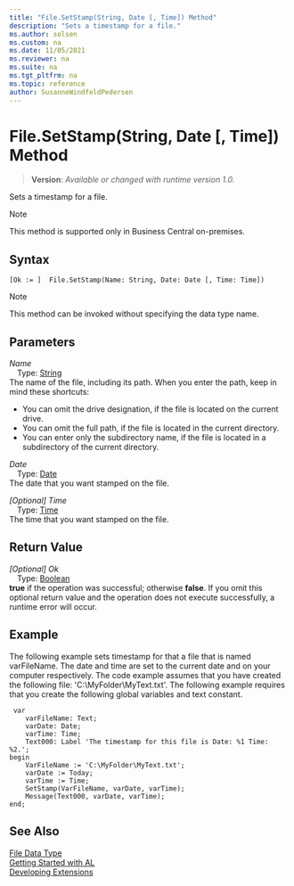 ```yaml
---
title: "File.SetStamp(String, Date [, Time]) Method"
description: "Sets a timestamp for a file."
ms.author: solsen
ms.custom: na
ms.date: 11/05/2021
ms.reviewer: na
ms.suite: na
ms.tgt_pltfrm: na
ms.topic: reference
author: SusanneWindfeldPedersen
---
```

[//]: # (START>DO_NOT_EDIT)
[//]: # (IMPORTANT:Do not edit any of the content between here and the END>DO_NOT_EDIT.)
[//]: # (Any modifications should be made in the .xml files in the ModernDev repo.)
# File.SetStamp(String, Date [, Time]) Method
> **Version**: _Available or changed with runtime version 1.0._

Sets a timestamp for a file.

> [!NOTE]
> This method is supported only in Business Central on-premises.

## Syntax
```AL
[Ok := ]  File.SetStamp(Name: String, Date: Date [, Time: Time])
```
> [!NOTE]
> This method can be invoked without specifying the data type name.
## Parameters
*Name*  
&emsp;Type: [String](/dynamics365/business-central/dev-itpro/developer/methods-auto/text/text-data-type)  
The name of the file, including its path. When you enter the path, keep in mind these shortcuts:
-   You can omit the drive designation, if the file is located on the current drive.
-   You can omit the full path, if the file is located in the current directory.
-   You can enter only the subdirectory name, if the file is located in a subdirectory of the current directory.
      
*Date*  
&emsp;Type: [Date](../date/date-data-type.md)  
The date that you want stamped on the file.
        
*[Optional] Time*  
&emsp;Type: [Time](../time/time-data-type.md)  
The time that you want stamped on the file.  


## Return Value
*[Optional] Ok*  
&emsp;Type: [Boolean](../boolean/boolean-data-type.md)  
**true** if the operation was successful; otherwise **false**.   If you omit this optional return value and the operation does not execute successfully, a runtime error will occur.  


[//]: # (IMPORTANT: END>DO_NOT_EDIT)

## Example

The following example sets timestamp for that a file that is named varFileName. The date and time are set to the current date and on your computer respectively. The code example assumes that you have created the following file: 'C:\\MyFolder\\MyText.txt'. The following example requires that you create the following global variables and text constant.  

```al
 var
    varFileName: Text;
    varDate: Date;
    varTime: Time;
    Text000: Label 'The timestamp for this file is Date: %1 Time: %2.';
begin
    VarFileName := 'C:\MyFolder\MyText.txt';  
    varDate := Today;  
    varTime := Time;  
    SetStamp(VarFileName, varDate, varTime);  
    Message(Text000, varDate, varTime);  
end;
```  
  
## See Also
[File Data Type](file-data-type.md)  
[Getting Started with AL](../../devenv-get-started.md)  
[Developing Extensions](../../devenv-dev-overview.md)